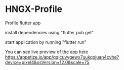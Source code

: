 # HNGX-Profile
Profile flutter app

install dependencies using "flutter pub get"

start application by running "flutter run"

You can see live preview of the app here https://appetize.io/app/qqicuvygewx7uukqojuan4cvhe?device=pixel4&osVersion=12.0&scale=75
